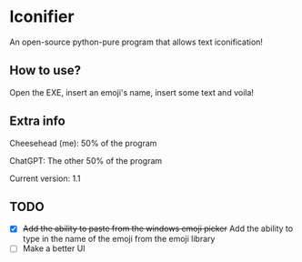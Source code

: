 # Iconifier
An open-source python-pure program that allows text iconification!

## How to use?
Open the EXE, insert an emoji's name, insert some text and voila!

## Extra info
Cheesehead (me): 50% of the program

ChatGPT: The other 50% of the program

Current version: 1.1

## TODO
* [x] ~~Add the ability to paste from the windows emoji picker~~ Add the ability to type in the name of the emoji from the emoji library
* [ ] Make a better UI
